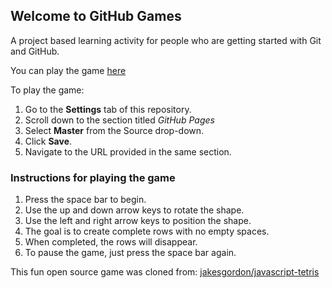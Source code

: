 ## Welcome to GitHub Games

A project based learning activity for people who are getting started with Git and GitHub.


You can play the game [here](https://hdaugherty.github.io/github-games/)

To play the game:
1. Go to the **Settings** tab of this repository.
2. Scroll down to the section titled _GitHub Pages_
3. Select **Master** from the Source drop-down.
4. Click **Save**.
5. Navigate to the URL provided in the same section.

### Instructions for playing the game

1. Press the space bar to begin.
2. Use the up and down arrow keys to rotate the shape.
3. Use the left and right arrow keys to position the shape.
4. The goal is to create complete rows with no empty spaces.
5. When completed, the rows will disappear.
6. To pause the game, just press the space bar again.


This fun open source game was cloned from: [jakesgordon/javascript-tetris](https://github.com/jakesgordon/javascript-tetris)
